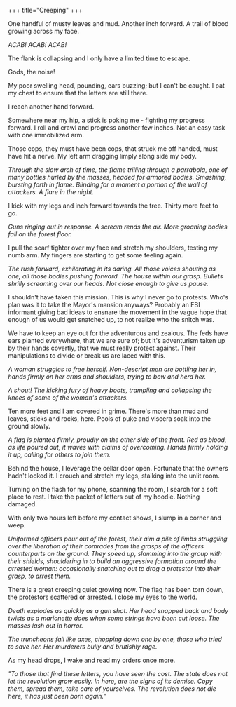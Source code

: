 +++
title="Creeping"
+++

One handful of musty leaves and mud. Another inch forward. A trail of blood growing across my face.

_ACAB! ACAB! ACAB!_

The flank is collapsing and I only have a limited time to escape.

Gods, the noise!

My poor swelling head, pounding, ears buzzing; but I can't be caught. I pat my chest to ensure that the letters are still there.

I reach another hand forward.

Somewhere near my hip, a stick is poking me - fighting my progress forward. I roll and crawl and progress another few inches. Not an easy task with one immobilized arm.

Those cops, they must have been cops, that struck me off handed, must have hit a nerve. My left arm dragging limply along side my body.

_Through the slow arch of time, the flame trilling through a parrabola, one of many bottles hurled by the masses, headed for armored bodies. Smashing, bursting forth in flame. Blinding for a moment a portion of the wall of attackers. A flare in the night._

I kick with my legs and inch forward towards the tree. Thirty more feet to go.

_Guns ringing out in response. A scream rends the air. More groaning bodies fall on the forest floor._

I pull the scarf tighter over my face and stretch my shoulders, testing my numb arm. My fingers are starting to get some feeling again.

_The rush forward, exhilarating in its daring. All those voices shouting as one, all those bodies pushing forward. The house within our grasp. Bullets shrilly screaming over our heads. Not close enough to give us pause._

I shouldn't have taken this mission. This is why I never go to protests. Who's plan was it to take the Mayor's mansion anyways? Probably an FBI informant giving bad ideas to ensnare the movement in the vague hope that enough of us would get snatched up, to not realize who the snitch was.

We have to keep an eye out for the adventurous and zealous. The feds have ears planted everywhere, that we are sure of; but it's adventurism taken up by their hands covertly, that we must really protect against. Their manipulations to divide or break us are laced with this.

_A woman struggles to free herself. Non-descript men are bottling her in, hands firmly on her arms and shoulders, trying to bow and herd her._

_A shout! The kicking fury of heavy boots, trampling and collapsing the knees of some of the woman's attackers._

Ten more feet and I am covered in grime. There's more than mud and leaves, sticks and rocks, here. Pools of puke and viscera soak into the ground slowly.

_A flag is planted firmly, proudly on the other side of the front. Red as blood, as life poured out, it waves with claims of overcoming. Hands firmly holding it up, calling for others to join them._

Behind the house, I leverage the cellar door open. Fortunate that the owners hadn't locked it. I crouch and stretch my legs, stalking into the unlit room.

Turning on the flash for my phone, scanning the room, I search for a soft place to rest. I take the packet of letters out of my hoodie. Nothing damaged.

With only two hours left before my contact shows, I slump in a corner and weep.

_Uniformed officers pour out of the forest, their aim a pile of limbs struggling over the liberation of their comrades from the grasps of the officers counterparts on the ground. They speed up, slamming into the group with their shields, shouldering in to build an aggressive formation around the arrested woman: occasionally snatching out to drag a protestor into their grasp, to arrest them._

There is a great creeping quiet growing now. The flag has been torn down, the protestors scattered or arrested. I close my eyes to the world.

_Death explodes as quickly as a gun shot. Her head snapped back and body twists as a marionette does when some strings have been cut loose. The masses lash out in horror._

_The truncheons fall like axes, chopping down one by one, those who tried to save her. Her murderers bully and brutishly rage._

As my head drops, I wake and read my orders once more.

_"To those that find these letters, you have seen the cost. The state does not let the revolution grow easily. In here, are the signs of its demise. Copy them, spread them, take care of yourselves. The revolution does not die here, it has just been born again."_
